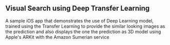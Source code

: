 ## Visual Search using Deep Transfer Learning

A sample iOS app that demonstrates the use of Deep Learning model, trained using the Transfer Learning to provide the similar looking images as the prediction and also displays the one the prediction as 3D model using Apple's ARKit with the Amazon Sumerian service
